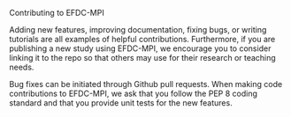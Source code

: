 
Contributing to EFDC-MPI

Adding new features, improving documentation, fixing bugs, or writing tutorials are all examples of helpful contributions. Furthermore, if you are publishing a new study using EFDC-MPI, we encourage you to consider linking it to the repo so that others may use for their research or teaching needs.

Bug fixes can be initiated through Github pull requests. When making code contributions to EFDC-MPI, we ask that you follow the PEP 8 coding standard and that you provide unit tests for the new features.
